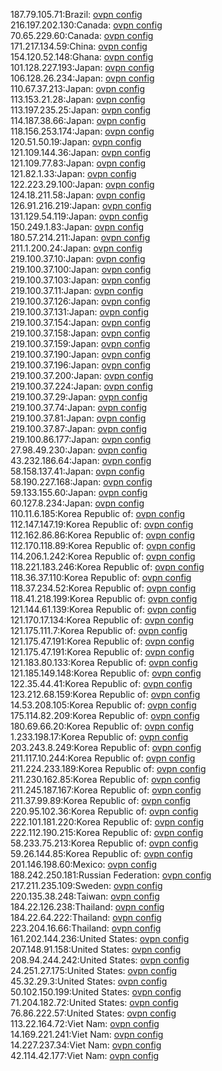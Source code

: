 187.79.105.71:Brazil: [ovpn config](vpn/187_79_105_71.ovpn)  
216.197.202.130:Canada: [ovpn config](vpn/216_197_202_130.ovpn)  
70.65.229.60:Canada: [ovpn config](vpn/70_65_229_60.ovpn)  
171.217.134.59:China: [ovpn config](vpn/171_217_134_59.ovpn)  
154.120.52.148:Ghana: [ovpn config](vpn/154_120_52_148.ovpn)  
101.128.227.193:Japan: [ovpn config](vpn/101_128_227_193.ovpn)  
106.128.26.234:Japan: [ovpn config](vpn/106_128_26_234.ovpn)  
110.67.37.213:Japan: [ovpn config](vpn/110_67_37_213.ovpn)  
113.153.21.28:Japan: [ovpn config](vpn/113_153_21_28.ovpn)  
113.197.235.25:Japan: [ovpn config](vpn/113_197_235_25.ovpn)  
114.187.38.66:Japan: [ovpn config](vpn/114_187_38_66.ovpn)  
118.156.253.174:Japan: [ovpn config](vpn/118_156_253_174.ovpn)  
120.51.50.19:Japan: [ovpn config](vpn/120_51_50_19.ovpn)  
121.109.144.36:Japan: [ovpn config](vpn/121_109_144_36.ovpn)  
121.109.77.83:Japan: [ovpn config](vpn/121_109_77_83.ovpn)  
121.82.1.33:Japan: [ovpn config](vpn/121_82_1_33.ovpn)  
122.223.29.100:Japan: [ovpn config](vpn/122_223_29_100.ovpn)  
124.18.211.58:Japan: [ovpn config](vpn/124_18_211_58.ovpn)  
126.91.216.219:Japan: [ovpn config](vpn/126_91_216_219.ovpn)  
131.129.54.119:Japan: [ovpn config](vpn/131_129_54_119.ovpn)  
150.249.1.83:Japan: [ovpn config](vpn/150_249_1_83.ovpn)  
180.57.214.211:Japan: [ovpn config](vpn/180_57_214_211.ovpn)  
211.1.200.24:Japan: [ovpn config](vpn/211_1_200_24.ovpn)  
219.100.37.10:Japan: [ovpn config](vpn/219_100_37_10.ovpn)  
219.100.37.100:Japan: [ovpn config](vpn/219_100_37_100.ovpn)  
219.100.37.103:Japan: [ovpn config](vpn/219_100_37_103.ovpn)  
219.100.37.11:Japan: [ovpn config](vpn/219_100_37_11.ovpn)  
219.100.37.126:Japan: [ovpn config](vpn/219_100_37_126.ovpn)  
219.100.37.131:Japan: [ovpn config](vpn/219_100_37_131.ovpn)  
219.100.37.154:Japan: [ovpn config](vpn/219_100_37_154.ovpn)  
219.100.37.158:Japan: [ovpn config](vpn/219_100_37_158.ovpn)  
219.100.37.159:Japan: [ovpn config](vpn/219_100_37_159.ovpn)  
219.100.37.190:Japan: [ovpn config](vpn/219_100_37_190.ovpn)  
219.100.37.196:Japan: [ovpn config](vpn/219_100_37_196.ovpn)  
219.100.37.200:Japan: [ovpn config](vpn/219_100_37_200.ovpn)  
219.100.37.224:Japan: [ovpn config](vpn/219_100_37_224.ovpn)  
219.100.37.29:Japan: [ovpn config](vpn/219_100_37_29.ovpn)  
219.100.37.74:Japan: [ovpn config](vpn/219_100_37_74.ovpn)  
219.100.37.81:Japan: [ovpn config](vpn/219_100_37_81.ovpn)  
219.100.37.87:Japan: [ovpn config](vpn/219_100_37_87.ovpn)  
219.100.86.177:Japan: [ovpn config](vpn/219_100_86_177.ovpn)  
27.98.49.230:Japan: [ovpn config](vpn/27_98_49_230.ovpn)  
43.232.186.64:Japan: [ovpn config](vpn/43_232_186_64.ovpn)  
58.158.137.41:Japan: [ovpn config](vpn/58_158_137_41.ovpn)  
58.190.227.168:Japan: [ovpn config](vpn/58_190_227_168.ovpn)  
59.133.155.60:Japan: [ovpn config](vpn/59_133_155_60.ovpn)  
60.127.8.234:Japan: [ovpn config](vpn/60_127_8_234.ovpn)  
110.11.6.185:Korea Republic of: [ovpn config](vpn/110_11_6_185.ovpn)  
112.147.147.19:Korea Republic of: [ovpn config](vpn/112_147_147_19.ovpn)  
112.162.86.86:Korea Republic of: [ovpn config](vpn/112_162_86_86.ovpn)  
112.170.118.89:Korea Republic of: [ovpn config](vpn/112_170_118_89.ovpn)  
114.206.1.242:Korea Republic of: [ovpn config](vpn/114_206_1_242.ovpn)  
118.221.183.246:Korea Republic of: [ovpn config](vpn/118_221_183_246.ovpn)  
118.36.37.110:Korea Republic of: [ovpn config](vpn/118_36_37_110.ovpn)  
118.37.234.52:Korea Republic of: [ovpn config](vpn/118_37_234_52.ovpn)  
118.41.218.199:Korea Republic of: [ovpn config](vpn/118_41_218_199.ovpn)  
121.144.61.139:Korea Republic of: [ovpn config](vpn/121_144_61_139.ovpn)  
121.170.17.134:Korea Republic of: [ovpn config](vpn/121_170_17_134.ovpn)  
121.175.111.7:Korea Republic of: [ovpn config](vpn/121_175_111_7.ovpn)  
121.175.47.191:Korea Republic of: [ovpn config](vpn/121_175_47_191.ovpn)  
121.175.47.191:Korea Republic of: [ovpn config](vpn/121_175_47_191.ovpn)  
121.183.80.133:Korea Republic of: [ovpn config](vpn/121_183_80_133.ovpn)  
121.185.149.148:Korea Republic of: [ovpn config](vpn/121_185_149_148.ovpn)  
122.35.44.41:Korea Republic of: [ovpn config](vpn/122_35_44_41.ovpn)  
123.212.68.159:Korea Republic of: [ovpn config](vpn/123_212_68_159.ovpn)  
14.53.208.105:Korea Republic of: [ovpn config](vpn/14_53_208_105.ovpn)  
175.114.82.209:Korea Republic of: [ovpn config](vpn/175_114_82_209.ovpn)  
180.69.66.20:Korea Republic of: [ovpn config](vpn/180_69_66_20.ovpn)  
1.233.198.17:Korea Republic of: [ovpn config](vpn/1_233_198_17.ovpn)  
203.243.8.249:Korea Republic of: [ovpn config](vpn/203_243_8_249.ovpn)  
211.117.10.244:Korea Republic of: [ovpn config](vpn/211_117_10_244.ovpn)  
211.224.233.189:Korea Republic of: [ovpn config](vpn/211_224_233_189.ovpn)  
211.230.162.85:Korea Republic of: [ovpn config](vpn/211_230_162_85.ovpn)  
211.245.187.167:Korea Republic of: [ovpn config](vpn/211_245_187_167.ovpn)  
211.37.99.89:Korea Republic of: [ovpn config](vpn/211_37_99_89.ovpn)  
220.95.102.36:Korea Republic of: [ovpn config](vpn/220_95_102_36.ovpn)  
222.101.181.220:Korea Republic of: [ovpn config](vpn/222_101_181_220.ovpn)  
222.112.190.215:Korea Republic of: [ovpn config](vpn/222_112_190_215.ovpn)  
58.233.75.213:Korea Republic of: [ovpn config](vpn/58_233_75_213.ovpn)  
59.26.144.85:Korea Republic of: [ovpn config](vpn/59_26_144_85.ovpn)  
201.146.198.60:Mexico: [ovpn config](vpn/201_146_198_60.ovpn)  
188.242.250.181:Russian Federation: [ovpn config](vpn/188_242_250_181.ovpn)  
217.211.235.109:Sweden: [ovpn config](vpn/217_211_235_109.ovpn)  
220.135.38.248:Taiwan: [ovpn config](vpn/220_135_38_248.ovpn)  
184.22.126.238:Thailand: [ovpn config](vpn/184_22_126_238.ovpn)  
184.22.64.222:Thailand: [ovpn config](vpn/184_22_64_222.ovpn)  
223.204.16.66:Thailand: [ovpn config](vpn/223_204_16_66.ovpn)  
161.202.144.236:United States: [ovpn config](vpn/161_202_144_236.ovpn)  
207.148.91.158:United States: [ovpn config](vpn/207_148_91_158.ovpn)  
208.94.244.242:United States: [ovpn config](vpn/208_94_244_242.ovpn)  
24.251.27.175:United States: [ovpn config](vpn/24_251_27_175.ovpn)  
45.32.29.3:United States: [ovpn config](vpn/45_32_29_3.ovpn)  
50.102.150.199:United States: [ovpn config](vpn/50_102_150_199.ovpn)  
71.204.182.72:United States: [ovpn config](vpn/71_204_182_72.ovpn)  
76.86.222.57:United States: [ovpn config](vpn/76_86_222_57.ovpn)  
113.22.164.72:Viet Nam: [ovpn config](vpn/113_22_164_72.ovpn)  
14.169.221.241:Viet Nam: [ovpn config](vpn/14_169_221_241.ovpn)  
14.227.237.34:Viet Nam: [ovpn config](vpn/14_227_237_34.ovpn)  
42.114.42.177:Viet Nam: [ovpn config](vpn/42_114_42_177.ovpn)  

